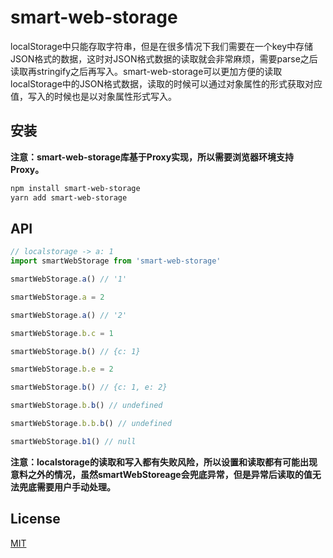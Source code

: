 # smart-web-storage

localStorage中只能存取字符串，但是在很多情况下我们需要在一个key中存储JSON格式的数据，这时对JSON格式数据的读取就会非常麻烦，需要parse之后读取再stringify之后再写入。smart-web-storage可以更加方便的读取localStorage中的JSON格式数据，读取的时候可以通过对象属性的形式获取对应值，写入的时候也是以对象属性形式写入。

## 安装

**注意：smart-web-storage库基于Proxy实现，所以需要浏览器环境支持Proxy。**

```sh
npm install smart-web-storage
yarn add smart-web-storage
```

## API

```javascript
// localstorage -> a: 1
import smartWebStorage from 'smart-web-storage'

smartWebStorage.a() // '1'

smartWebStorage.a = 2

smartWebStorage.a() // '2'

smartWebStorage.b.c = 1

smartWebStorage.b() // {c: 1}

smartWebStorage.b.e = 2

smartWebStorage.b() // {c: 1, e: 2}

smartWebStorage.b.b() // undefined

smartWebStorage.b.b.b() // undefined

smartWebStorage.b1() // null
```

**注意：localstorage的读取和写入都有失败风险，所以设置和读取都有可能出现意料之外的情况，虽然smartWebStoreage会兜底异常，但是异常后读取的值无法兜底需要用户手动处理。**

## License

[MIT](LICENSE.md)